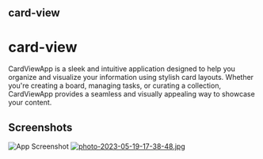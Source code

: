 
##  card-view
# card-view

CardViewApp is a sleek and intuitive application designed to help you organize and visualize your information using stylish card layouts. Whether you're creating a board, managing tasks, or curating a collection, CardViewApp provides a seamless and visually appealing way to showcase your content.

## Screenshots

![App Screenshot]([photo-2023-05-19-17-38-48.jpg](https://postimg.cc/QFfN0jyL))
[![photo-2023-05-19-17-38-48.jpg](https://i.postimg.cc/N0cyGM80/photo-2023-05-19-17-38-48.jpg)](https://postimg.cc/QFfN0jyL)



